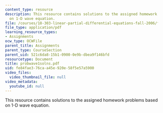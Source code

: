```yaml
---
content_type: resource
description: This resource contains solutions to the assigned homework problems based
  on 1-D wave equation.
file: /courses/18-303-linear-partial-differential-equations-fall-2006/fe84fae376caa45e920e58f5e57a5900_probwave1solns.pdf
file_type: application/pdf
learning_resource_types:
- Assignments
ocw_type: OCWFile
parent_title: Assignments
parent_type: CourseSection
parent_uid: 521c6da8-15b1-0900-0e9b-dbea9f146bfd
resourcetype: Document
title: probwave1solns.pdf
uid: fe84fae3-76ca-a45e-920e-58f5e57a5900
video_files:
  video_thumbnail_file: null
video_metadata:
  youtube_id: null
---
```

This resource contains solutions to the assigned homework problems based on 1-D wave equation.

